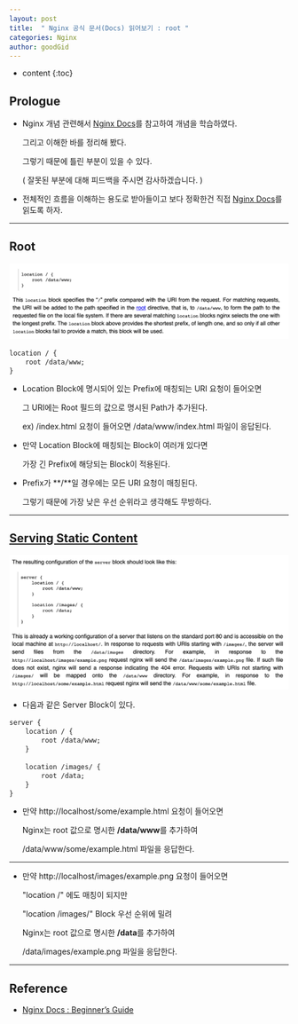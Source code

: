 ```yaml
---
layout: post
title:  " Nginx 공식 문서(Docs) 읽어보기 : root "
categories: Nginx
author: goodGid
---
```

* content
{:toc}

## Prologue

* Nginx 개념 관련해서 [Nginx Docs](http://nginx.org/en/docs/beginners_guide.html)를 참고하여 개념을 학습하였다.

  그리고 이해한 바를 정리해 봤다.

  그렇기 때문에 틀린 부분이 있을 수 있다. 
  
  ( 잘못된 부분에 대해 피드백을 주시면 감사하겠습니다. )

* 전체적인 흐름을 이해하는 용도로 받아들이고 보다 정확한건 직접 [Nginx Docs](http://nginx.org/en/docs/beginners_guide.html)를 읽도록 하자.




---

## Root

![](/assets/img/nginx/Nginx-Docs-Root_1.png)

```
location / {
    root /data/www;
}
```

* Location Block에 명시되어 있는 Prefix에 매칭되는 URI 요청이 들어오면

  그 URI에는 Root 필드의 값으로 명시된 Path가 추가된다.

  ex) /index.html 요청이 들어오면 /data/www/index.html 파일이 응답된다.

* 만약 Location Block에 매칭되는 Block이 여러개 있다면

  가장 긴 Prefix에 해당되는 Block이 적용된다.

* Prefix가 **/**일 경우에는 모든 URI 요청이 매칭된다.

  그렇기 때문에 가장 낮은 우선 순위라고 생각해도 무방하다.


---


## [Serving Static Content](http://nginx.org/en/docs/beginners_guide.html#static)

![](/assets/img/nginx/Nginx-Docs-Root_2.png)

* 다음과 같은 Server Block이 있다.

``` 
server {
    location / {
        root /data/www;
    }

    location /images/ {
        root /data;
    }
}
```

* 만약 http://localhost/some/example.html 요청이 들어오면

  Nginx는 root 값으로 명시한 **/data/www**를 추가하여

  /data/www/some/example.html 파일을 응답한다.
  
---

* 만약 http://localhost/images/example.png 요청이 들어오면

  "location /" 에도 매칭이 되지만

  "location /images/" Block 우선 순위에 밀려

  Nginx는 root 값으로 명시한 **/data**를 추가하여

  /data/images/example.png 파일을 응답한다.




---

## Reference

* [Nginx Docs : Beginner’s Guide](http://nginx.org/en/docs/beginners_guide.html)